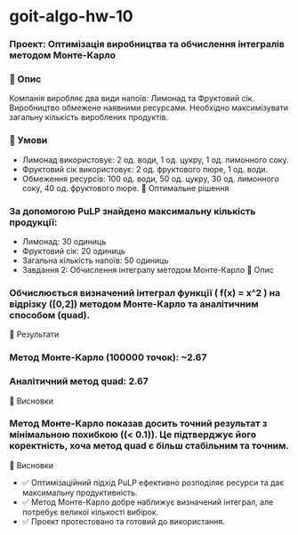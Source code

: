# goit-algo-hw-10

### Проект: Оптимізація виробництва та обчислення інтегралів методом Монте-Карло

### 📌 Опис
Компанія виробляє два види напоїв: Лимонад та Фруктовий сік. Виробництво обмежене наявними ресурсами. Необхідно максимізувати загальну кількість вироблених продуктів.

### 🔹 Умови
- Лимонад використовує: 2 од. води, 1 од. цукру, 1 од. лимонного соку.
- Фруктовий сік використовує: 2 од. фруктового пюре, 1 од. води.
- Обмеження ресурсів: 100 од. води, 50 од. цукру, 30 од. лимонного соку, 40 од. фруктового пюре.
🔹 Оптимальне рішення

### За допомогою PuLP знайдено максимальну кількість продукції:

- Лимонад: 30 одиниць
- Фруктовий сік: 20 одиниць
- Загальна кількість напоїв: 50 одиниць
- Завдання 2: Обчислення інтегралу методом Монте-Карло
📌 Опис
### Обчислюється визначений інтеграл функції ( f(x) = x^2 ) на відрізку ([0,2]) методом Монте-Карло та аналітичним способом (quad).

🔹 Результати
### Метод Монте-Карло (100000 точок): ~2.67
### Аналітичний метод quad: 2.67
🔹 Висновки
### Метод Монте-Карло показав досить точний результат з мінімальною похибкою ((< 0.1)). Це підтверджує його коректність, хоча метод quad є більш стабільним та точним.

📌 Висновки
- ✅ Оптимізаційний підхід PuLP ефективно розподіляє ресурси та дає максимальну продуктивність.
- ✅ Метод Монте-Карло добре наближує визначений інтеграл, але потребує великої кількості вибірок.
- ✅ Проект протестовано та готовий до використання.
